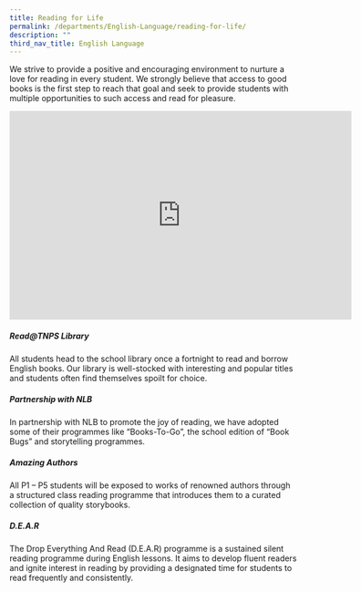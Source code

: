 ```yaml
---
title: Reading for Life
permalink: /departments/English-Language/reading-for-life/
description: ""
third_nav_title: English Language
---
```

We strive to provide a positive and encouraging environment to nurture a love for reading in every student. We strongly believe that access to good books is the first step to reach that goal and seek to provide students with multiple opportunities to such access and read for pleasure.

<center><iframe allowfullscreen="true" height="366" width="600" frameborder="0" src="https://docs.google.com/presentation/d/e/2PACX-1vR9TDbBviPNdej9atMqBC0Bd-PY8q7sU4OCmUBB1vdKMDv9nJ5tBg-b0tQg1oM5Ojn5mRl_vyq8q83y/embed?start=false&amp;loop=false&amp;delayms=3000"></iframe></center>


##### **Read@TNPS Library**    
All students head to the school library once a fortnight to read and borrow English books. Our library is well-stocked with interesting and popular titles and students often find themselves spoilt for choice.

 
##### **Partnership with NLB**   
In partnership with NLB to promote the joy of reading, we have adopted some of their programmes like “Books-To-Go”, the school edition of “Book Bugs” and storytelling programmes.

  

##### **Amazing Authors**   
All P1 – P5 students will be exposed to works of renowned authors through a structured class reading programme that introduces them to a curated collection of quality storybooks.

  

##### **D.E.A.R**    
The Drop Everything And Read (D.E.A.R) programme is a sustained silent reading programme during English lessons. It aims to develop fluent readers and ignite interest in reading by providing a designated time for students to read frequently and consistently.